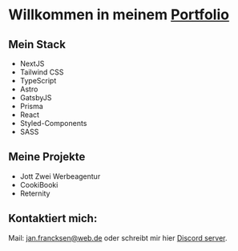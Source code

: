 # Willkommen in meinem [Portfolio](https://portfolio-jf.vercel.app/)

## Mein Stack

- NextJS
- Tailwind CSS
- TypeScript
- Astro
- GatsbyJS
- Prisma
- React
- Styled-Components
- SASS

## Meine Projekte

- Jott Zwei Werbeagentur
- CookiBooki
- Reternity

## Kontaktiert mich:

Mail: [jan.francksen@web.de](mailto:jan.francksen@web.de) oder schreibt mir hier [Discord server](https://astro.build/chat).
